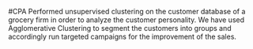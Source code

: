 #CPA
Performed unsupervised clustering on the customer database of a grocery firm in order to analyze the customer personality.
We have used Agglomerative Clustering to segment the customers into groups and accordingly run targeted campaigns for the improvement of the sales.
